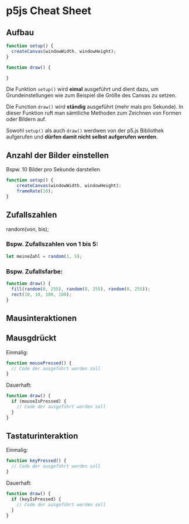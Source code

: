 # p5js Cheat Sheet

## Aufbau

```javascript
function setup() {
  createCanvas(windowWidth, windowHeight); 
}

function draw() {

}
```



Die Funktion `setup()` wird **eimal** ausgeführt und dient dazu, um Grundeinstellungen wie zum Beispiel die Größe des Canvas zu setzen.

Die Function `draw()` wird **ständig** ausgeführt (mehr mals pro Sekunde). In dieser Funktion ruft man sämtliche Methoden zum Zeichnen von Formen oder Bildern auf. 

Sowohl `setup()` als auch `draw()` werdwen von der p5.js Bibliothek aufgerufen und **dürfen damit nicht selbst aufgerufen werden**.

## Anzahl der Bilder einstellen 

Bspw. 10 Bilder pro Sekunde darstellen
```javascript
function setup() {
    createCanvas(windowWidth, windowHeight);
    frameRate(10);
}
```
 
## Zufallszahlen
random(von, bis);

### Bspw. Zufallszahlen von 1 bis 5:
```javascript
let meineZahl = random(1, 5);
```
### Bspw. Zufallsfarbe:
```javascript
function draw() {
  fill(random(0, 255), random(0, 255), random(0, 255));
  rect(10, 10, 100, 100);
}
```


 
## Mausinteraktionen
## Mausgdrückt

Einmalig:
```javascript
function mousePressed() {
  // Code der ausgeführt werden soll
}
```
Dauerhaft:

```javascript
function draw() {
  if (mouseIsPressed) {
    // Code der ausgeführt werden soll
  }
}
```

## Tastaturinteraktion
Einmalig:
```javascript
function keyPressed() {
  // Code der ausgeführt werden soll
}
```
Dauerhaft:

```javascript
function draw() {
  if (keyIsPressed) {
    // Code der ausgeführt werden soll
  }
}
```
